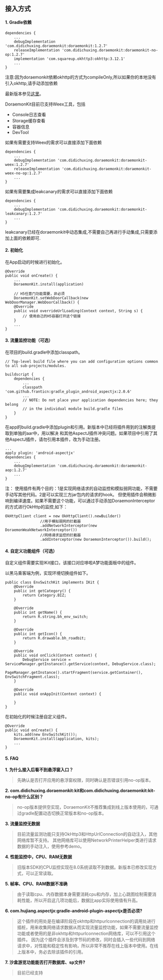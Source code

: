 ## 接入方式

#### 1. Gradle依赖

```
dependencies {
	...
    debugImplementation 'com.didichuxing.doraemonkit:doraemonkit:1.2.7'
    releaseImplementation 'com.didichuxing.doraemonkit:doraemonkit-no-op:1.2.7'
    implementation 'com.squareup.okhttp3:okhttp:3.12.1'
    ...
}
```
注意:因为doraemonkit依赖okhttp的方式为compileOnly,所以如果你的本地没有引入okhttp,请手动添加依赖


最新版本参见[这里](android-ReleaseNotes.md)。

DoraemonKit目前已支持Weex工具，包括

* Console日志查看
* Storage缓存查看
* 容器信息
* DevTool

如果有需要支持Weex的需求可以直接添加下面依赖

```
dependencies {
	...
    debugImplementation 'com.didichuxing.doraemonkit:doraemonkit-weex:1.2.7'
    releaseImplementation 'com.didichuxing.doraemonkit:doraemonkit-weex-no-op:1.2.7'
    ...
}
```

如果有需要集成leakcanary的需求可以直接添加下面依赖

```
dependencies {
	...
    debugImplementation 'com.didichuxing.doraemonkit:doraemonkit-leakcanary:1.2.7'
    ...
}
```
leakcanary已经在doraemonkit中动态集成,不需要自己再进行手动集成,只需要添加上面的依赖即可.


#### 2. 初始化

在App启动的时候进行初始化。

```
@Override
public void onCreate() {
	...
    DoraemonKit.install(application)
     
    // H5任意门功能需要，非必须
    DoraemonKit.setWebDoorCallback(new WebDoorManager.WebDoorCallback() {
    @Override
    public void overrideUrlLoading(Context context, String s) {
        // 使用自己的H5容器打开这个链接
    }
    ...
} 
```


#### 3. 流量监控功能（可选）

在项目的build.gradle中添加classpath。

```
// Top-level build file where you can add configuration options common to all sub-projects/modules.

buildscript {
    dependencies {
        ...
        classpath 'com.github.franticn:gradle_plugin_android_aspectjx:2.0.6'
        ...
        // NOTE: Do not place your application dependencies here; they belong
        // in the individual module build.gradle files
    }
}
```

在app的build.gradle中添加plugin和引用。新版本中已经将插件用到的注解类提取到单独的aar中，用以解决
和其他AspectJ插件冲突问题。如果项目中引用了其他AspectJ插件，请勿引用本插件，改为手动注册。

```
...
apply plugin: 'android-aspectjx'
dependencies {
	...
    debugImplementation 'com.didichuxing.doraemonkit:doraemonkit-aop:1.2.7'
    ...
}
```

注：
使用插件有两个目的：1是实现网络请求的自动监控和模拟弱网功能，不需要手动写其他代码。2是可以实现三方jar包内的请求的hook。
但使用插件会稍微影响到编译速度。如果不需要这个功能，可以通过手动添加DoraemonInterceptor的方式进行OkHttp的监控,如下：

```
OkHttpClient client = new OkHttpClient().newBuilder()
                //用于模拟弱网的拦截器
                .addNetworkInterceptor(new DoraemonWeakNetworkInterceptor())
                //网络请求监控的拦截器
                .addInterceptor(new DoraemonInterceptor()).build();
```
#### 4. 自定义功能组件（可选）

自定义组件需要实现IKit接口，该接口对应哆啦A梦功能面板中的组件。

以黑马乘客端为例，实现环境切换组件如下。

```
public class EnvSwitchKit implements IKit {
    @Override
    public int getCategory() {
        return Category.BIZ;
    }
 
    @Override
    public int getName() {
        return R.string.bh_env_switch;
    }
 
    @Override
    public int getIcon() {
        return R.drawable.bh_roadbit;
    }
 
    @Override
    public void onClick(Context context) {
        DebugService service = ServiceManager.getInstance().getService(context, DebugService.class);
        PageManager.getInstance().startFragment(service.getContainer(), EnvSwitchFragment.class);
    }
 
    @Override
    public void onAppInit(Context context) {
    
    }
}
```

在初始化的时候注册自定义组件。

```
@Override
public void onCreate() {
    kits.add(new EnvSwitchKit());
    DoraemonKit.install(application, kits);
    ...
}
```



#### 5. FAQ

**1. 为什么接入后看不到悬浮窗入口？**

> 先确认是否打开应用的悬浮窗权限，同时确认是否错误引用no-op版本。

**2. com.didichuxing.doraemonkit:kit和com.didichuxing.doraemonkit:kit-no-op有什么区别？**

> no-op版本提供空实现，DoraemonKit不推荐集成到线上版本使用的，可通过gradle配置动态切换正常版本和no-op版本。

**3. 流量监控无数据**

> 目前流量监测功能只支持OkHttp3和HttpUrlConnection的自动注入，其他网络库暂不支持。
> 其他网络库可以使用NetworkPrinterHelper类进行请求数据的手动注入，使用参考demo。

**4. 性能监控中，CPU、RAM无数据**

> 旧版本SDK的CPU监控实现在8.0系统读取不到数据。新版本已修改实现方式，可以正常读取。

**5. 帧率、CPU、RAM数据不准确**

> 由于读取cpu、内存数据本身需要消耗cpu和内存，加上心跳图绘制需要消耗性能，所以开启这几项功能后，数据比app实际使用值有升高。

**6. com.hujiang.aspectjx:gradle-android-plugin-aspectjx是否必须?**

> 这个插件的用处是在编译阶段在okhttp和httpurlconnection的调用处进行插桩，用来收集网络请求数据从而实现流量监控功能，如果不需要流量监控功能或者使用的是非okhttp和httpurlconnection网络库，可以不引用这个插件。
> 因为这个插件会涉及到字节码的修改，同时会插入一些代码到网络请求中，对性能和稳定性有影响，所以非常不推荐在线上版本中使用。在线上版本中，务必去除该插件的引用。

**7. 沙盒游览功能能否打开数据库、sp文件?**

> 目前已经支持